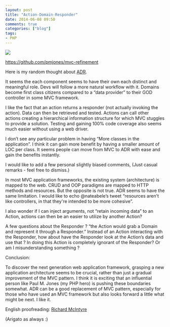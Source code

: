 ```yaml
---
layout: post
title: "Action-Domain-Responder"
date: 2014-06-08 09:50
comments: true
categories: ["blog"]
tags:
- PHP
---
```


<img src="https://raw.githubusercontent.com/pmjones/mvc-refinement/master/adr.png">

https://github.com/pmjones/mvc-refinement

Here is my random thought about [ADR](https://github.com/pmjones/mvc-refinement).

It seems the each component seems to have their own each distinct and meaningful role. Devs will follow a more natural workflow with it. Domains become first class citizens compared to a “data provider” to their GOD controller in some MVC framework.

 I like the fact that an action returns a responder (not actually invoking the action). Data can then be retrieved and tested. Actions can call other actions creating a hierarchical information structure  for which MVC stuggles to provide a solution. Testing and gaining 100% code coverage also seems much easier without using a web driver.

I don’t see any particular problem in having  “More classes in the application”. I think it can gain more benefit by having a smaller amount of LOC per class. It seems people can move from MVC to ADR with ease and gain the benefits instantly.

I would like to add a few personal slightly biased comments, (Just casual remarks - feel free to dismiss.)

In most MVC application frameworks, the existing system (architecture) is mapped to the web. CRUD and OOP paradigms are mapped to HTTP methods and resources. But the opposite is not true. ADR seems to have the same limitation. I would like to echo @nateabele’s tweet “resources aren't like controllers, in that they're intended to be more cohesive”.

I also wonder if I can inject arguments, not “retain incoming data” to an Action, actions can then be an easier to utilize by another Action?

A few questions about the Responder ? “the Action would grab a Domain and represent it through a Responder.” Instead of an Action interacting with the Responder, how about have the Responder look at the Action’s data and use that ? In doing this Action is completely ignorant of the Responder?  Or am I misunderstanding something ?

Conclusion:

To discover the next generation web application framework, grasping a new application architecture seems to be crucial, rather than just a gradual improvement of the MVC pattern. I think it is exciting that an influential person like Paul M. Jones (my PHP hero) is pushing these boundaries somewhat. ADR can be a good replacement of MVC pattern, especially for those who have used an MVC framework but also looks forward a little what might be next. I like it.


English proofreading: [Richard McIntyre](https://twitter.com/mackstar)

(Arigato as always :)
